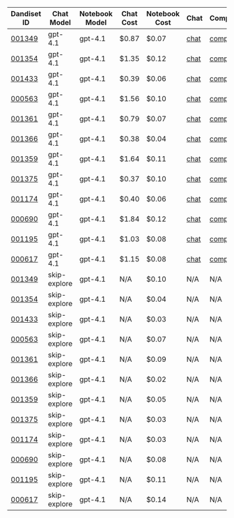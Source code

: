 | Dandiset ID | Chat Model | Notebook Model | Chat Cost | Notebook Cost | Chat | Comparison |
|------------|------------|----------------|-----------|---------------|------|-----------|
| [001349](https://github.com/dandi-ai-notebooks/dandi-ai-notebooks-5/blob/main/notebooks/dandisets/001349/0.250520.1729/4befc0a1/gpt-4.1/h-2/notebook.ipynb) | gpt-4.1 | gpt-4.1 | $0.87 | $0.07 | [chat](https://dandi-ai-notebooks.github.io/dandiset-explorer/chat?dandisetId=001349&dandisetVersion=0.250520.1729&chatId=4befc0a18914642a190ce4e68047fc8c0b7321d1) | [comparison](https://github.com/dandi-ai-notebooks/dandi-ai-notebooks-5/blob/main/notebook_comparisons/dandisets/001349/0.250520.1729/4befc0a1/gpt-4.1/h-2/comparison_with_skip_explore.txt) |
| [001354](https://github.com/dandi-ai-notebooks/dandi-ai-notebooks-5/blob/main/notebooks/dandisets/001354/0.250312.0036/1b55f1ff/gpt-4.1/h-2/notebook.ipynb) | gpt-4.1 | gpt-4.1 | $1.35 | $0.12 | [chat](https://dandi-ai-notebooks.github.io/dandiset-explorer/chat?dandisetId=001354&dandisetVersion=0.250312.0036&chatId=1b55f1ffc7caac28284d1914869055ee48e2ff2e) | [comparison](https://github.com/dandi-ai-notebooks/dandi-ai-notebooks-5/blob/main/notebook_comparisons/dandisets/001354/0.250312.0036/1b55f1ff/gpt-4.1/h-2/comparison_with_skip_explore.txt) |
| [001433](https://github.com/dandi-ai-notebooks/dandi-ai-notebooks-5/blob/main/notebooks/dandisets/001433/0.250507.2356/6e10365d/gpt-4.1/h-2/notebook.ipynb) | gpt-4.1 | gpt-4.1 | $0.39 | $0.06 | [chat](https://dandi-ai-notebooks.github.io/dandiset-explorer/chat?dandisetId=001433&dandisetVersion=0.250507.2356&chatId=6e10365d8ae3a08f0b42b768b49f27e4867111ee) | [comparison](https://github.com/dandi-ai-notebooks/dandi-ai-notebooks-5/blob/main/notebook_comparisons/dandisets/001433/0.250507.2356/6e10365d/gpt-4.1/h-2/comparison_with_skip_explore.txt) |
| [000563](https://github.com/dandi-ai-notebooks/dandi-ai-notebooks-5/blob/main/notebooks/dandisets/000563/0.250311.2145/57dc3608/gpt-4.1/h-2/notebook.ipynb) | gpt-4.1 | gpt-4.1 | $1.56 | $0.10 | [chat](https://dandi-ai-notebooks.github.io/dandiset-explorer/chat?dandisetId=000563&dandisetVersion=0.250311.2145&chatId=57dc3608c92c02a718fce268d39f51a012286ded) | [comparison](https://github.com/dandi-ai-notebooks/dandi-ai-notebooks-5/blob/main/notebook_comparisons/dandisets/000563/0.250311.2145/57dc3608/gpt-4.1/h-2/comparison_with_skip_explore.txt) |
| [001361](https://github.com/dandi-ai-notebooks/dandi-ai-notebooks-5/blob/main/notebooks/dandisets/001361/0.250406.0045/d36c4584/gpt-4.1/h-2/notebook.ipynb) | gpt-4.1 | gpt-4.1 | $0.79 | $0.07 | [chat](https://dandi-ai-notebooks.github.io/dandiset-explorer/chat?dandisetId=001361&dandisetVersion=0.250406.0045&chatId=d36c45846a750d0a5c3b85d4f6e0f95f91a2d922) | [comparison](https://github.com/dandi-ai-notebooks/dandi-ai-notebooks-5/blob/main/notebook_comparisons/dandisets/001361/0.250406.0045/d36c4584/gpt-4.1/h-2/comparison_with_skip_explore.txt) |
| [001366](https://github.com/dandi-ai-notebooks/dandi-ai-notebooks-5/blob/main/notebooks/dandisets/001366/0.250324.1603/e83e5f10/gpt-4.1/h-2/notebook.ipynb) | gpt-4.1 | gpt-4.1 | $0.38 | $0.04 | [chat](https://dandi-ai-notebooks.github.io/dandiset-explorer/chat?dandisetId=001366&dandisetVersion=0.250324.1603&chatId=e83e5f1045ccfe5f278935fc866d4de2cf23adcd) | [comparison](https://github.com/dandi-ai-notebooks/dandi-ai-notebooks-5/blob/main/notebook_comparisons/dandisets/001366/0.250324.1603/e83e5f10/gpt-4.1/h-2/comparison_with_skip_explore.txt) |
| [001359](https://github.com/dandi-ai-notebooks/dandi-ai-notebooks-5/blob/main/notebooks/dandisets/001359/0.250401.1603/38566171/gpt-4.1/h-2/notebook.ipynb) | gpt-4.1 | gpt-4.1 | $1.64 | $0.11 | [chat](https://dandi-ai-notebooks.github.io/dandiset-explorer/chat?dandisetId=001359&dandisetVersion=0.250401.1603&chatId=38566171206fa29239cf454865e741770433d98d) | [comparison](https://github.com/dandi-ai-notebooks/dandi-ai-notebooks-5/blob/main/notebook_comparisons/dandisets/001359/0.250401.1603/38566171/gpt-4.1/h-2/comparison_with_skip_explore.txt) |
| [001375](https://github.com/dandi-ai-notebooks/dandi-ai-notebooks-5/blob/main/notebooks/dandisets/001375/0.250406.1855/b9d830b7/gpt-4.1/h-2/notebook.ipynb) | gpt-4.1 | gpt-4.1 | $0.37 | $0.10 | [chat](https://dandi-ai-notebooks.github.io/dandiset-explorer/chat?dandisetId=001375&dandisetVersion=0.250406.1855&chatId=b9d830b7038c8f2b609b5498cf779b7866a60d17) | [comparison](https://github.com/dandi-ai-notebooks/dandi-ai-notebooks-5/blob/main/notebook_comparisons/dandisets/001375/0.250406.1855/b9d830b7/gpt-4.1/h-2/comparison_with_skip_explore.txt) |
| [001174](https://github.com/dandi-ai-notebooks/dandi-ai-notebooks-5/blob/main/notebooks/dandisets/001174/0.250331.2218/553b9186/gpt-4.1/h-2/notebook.ipynb) | gpt-4.1 | gpt-4.1 | $0.40 | $0.06 | [chat](https://dandi-ai-notebooks.github.io/dandiset-explorer/chat?dandisetId=001174&dandisetVersion=0.250331.2218&chatId=553b9186b1844d6fa99166d5aa46c55c9346f070) | [comparison](https://github.com/dandi-ai-notebooks/dandi-ai-notebooks-5/blob/main/notebook_comparisons/dandisets/001174/0.250331.2218/553b9186/gpt-4.1/h-2/comparison_with_skip_explore.txt) |
| [000690](https://github.com/dandi-ai-notebooks/dandi-ai-notebooks-5/blob/main/notebooks/dandisets/000690/0.250326.0015/78e86504/gpt-4.1/h-2/notebook.ipynb) | gpt-4.1 | gpt-4.1 | $1.84 | $0.12 | [chat](https://dandi-ai-notebooks.github.io/dandiset-explorer/chat?dandisetId=000690&dandisetVersion=0.250326.0015&chatId=78e86504e7a8d48d31764b0b585d8bd318a87695) | [comparison](https://github.com/dandi-ai-notebooks/dandi-ai-notebooks-5/blob/main/notebook_comparisons/dandisets/000690/0.250326.0015/78e86504/gpt-4.1/h-2/comparison_with_skip_explore.txt) |
| [001195](https://github.com/dandi-ai-notebooks/dandi-ai-notebooks-5/blob/main/notebooks/dandisets/001195/0.250408.1733/cd3c6c58/gpt-4.1/h-2/notebook.ipynb) | gpt-4.1 | gpt-4.1 | $1.03 | $0.08 | [chat](https://dandi-ai-notebooks.github.io/dandiset-explorer/chat?dandisetId=001195&dandisetVersion=0.250408.1733&chatId=cd3c6c58c8e1bc62f2223e9eed98507c1c3f4d3e) | [comparison](https://github.com/dandi-ai-notebooks/dandi-ai-notebooks-5/blob/main/notebook_comparisons/dandisets/001195/0.250408.1733/cd3c6c58/gpt-4.1/h-2/comparison_with_skip_explore.txt) |
| [000617](https://github.com/dandi-ai-notebooks/dandi-ai-notebooks-5/blob/main/notebooks/dandisets/000617/0.250312.0130/d69e75e7/gpt-4.1/h-2/notebook.ipynb) | gpt-4.1 | gpt-4.1 | $1.15 | $0.08 | [chat](https://dandi-ai-notebooks.github.io/dandiset-explorer/chat?dandisetId=000617&dandisetVersion=0.250312.0130&chatId=d69e75e79b89a61c03d814ece9f55e4bfc45ed56) | [comparison](https://github.com/dandi-ai-notebooks/dandi-ai-notebooks-5/blob/main/notebook_comparisons/dandisets/000617/0.250312.0130/d69e75e7/gpt-4.1/h-2/comparison_with_skip_explore.txt) |
| [001349](https://github.com/dandi-ai-notebooks/dandi-ai-notebooks-5/blob/main/notebooks/dandisets/001349/0.250520.1729/skip-explore/gpt-4.1/h-2/notebook.ipynb) | skip-explore | gpt-4.1 | N/A | $0.10 | N/A | N/A |
| [001354](https://github.com/dandi-ai-notebooks/dandi-ai-notebooks-5/blob/main/notebooks/dandisets/001354/0.250312.0036/skip-explore/gpt-4.1/h-2/notebook.ipynb) | skip-explore | gpt-4.1 | N/A | $0.04 | N/A | N/A |
| [001433](https://github.com/dandi-ai-notebooks/dandi-ai-notebooks-5/blob/main/notebooks/dandisets/001433/0.250507.2356/skip-explore/gpt-4.1/h-2/notebook.ipynb) | skip-explore | gpt-4.1 | N/A | $0.03 | N/A | N/A |
| [000563](https://github.com/dandi-ai-notebooks/dandi-ai-notebooks-5/blob/main/notebooks/dandisets/000563/0.250311.2145/skip-explore/gpt-4.1/h-2/notebook.ipynb) | skip-explore | gpt-4.1 | N/A | $0.07 | N/A | N/A |
| [001361](https://github.com/dandi-ai-notebooks/dandi-ai-notebooks-5/blob/main/notebooks/dandisets/001361/0.250406.0045/skip-explore/gpt-4.1/h-2/notebook.ipynb) | skip-explore | gpt-4.1 | N/A | $0.09 | N/A | N/A |
| [001366](https://github.com/dandi-ai-notebooks/dandi-ai-notebooks-5/blob/main/notebooks/dandisets/001366/0.250324.1603/skip-explore/gpt-4.1/h-2/notebook.ipynb) | skip-explore | gpt-4.1 | N/A | $0.02 | N/A | N/A |
| [001359](https://github.com/dandi-ai-notebooks/dandi-ai-notebooks-5/blob/main/notebooks/dandisets/001359/0.250401.1603/skip-explore/gpt-4.1/h-2/notebook.ipynb) | skip-explore | gpt-4.1 | N/A | $0.05 | N/A | N/A |
| [001375](https://github.com/dandi-ai-notebooks/dandi-ai-notebooks-5/blob/main/notebooks/dandisets/001375/0.250406.1855/skip-explore/gpt-4.1/h-2/notebook.ipynb) | skip-explore | gpt-4.1 | N/A | $0.03 | N/A | N/A |
| [001174](https://github.com/dandi-ai-notebooks/dandi-ai-notebooks-5/blob/main/notebooks/dandisets/001174/0.250331.2218/skip-explore/gpt-4.1/h-2/notebook.ipynb) | skip-explore | gpt-4.1 | N/A | $0.03 | N/A | N/A |
| [000690](https://github.com/dandi-ai-notebooks/dandi-ai-notebooks-5/blob/main/notebooks/dandisets/000690/0.250326.0015/skip-explore/gpt-4.1/h-2/notebook.ipynb) | skip-explore | gpt-4.1 | N/A | $0.08 | N/A | N/A |
| [001195](https://github.com/dandi-ai-notebooks/dandi-ai-notebooks-5/blob/main/notebooks/dandisets/001195/0.250408.1733/skip-explore/gpt-4.1/h-2/notebook.ipynb) | skip-explore | gpt-4.1 | N/A | $0.11 | N/A | N/A |
| [000617](https://github.com/dandi-ai-notebooks/dandi-ai-notebooks-5/blob/main/notebooks/dandisets/000617/0.250311.1615/skip-explore/gpt-4.1/h-2/notebook.ipynb) | skip-explore | gpt-4.1 | N/A | $0.14 | N/A | N/A |
